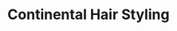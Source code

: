 ---
title: "Continental Hair Styling"
url: /cambridge/continental-hair-styling/
shop: hairdresser
---
